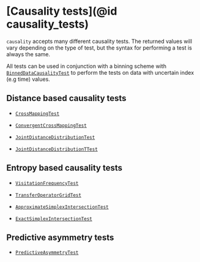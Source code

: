 
# [Causality tests](@id causality_tests)

`causality` accepts many different causality tests. The returned values will vary depending 
on the type of test, but the syntax for performing a test is always the same.

All tests can be used in conjunction with a binning scheme with [`BinnedDataCausalityTest`](@ref) to perform the tests on data with uncertain index (e.g time) values.

## Distance based causality tests

- [`CrossMappingTest`](@ref)

- [`ConvergentCrossMappingTest`](@ref)

- [`JointDistanceDistributionTest`](@ref)

- [`JointDistanceDistributionTTest`](@ref)

## Entropy based causality tests

- [`VisitationFrequencyTest`](@ref)

- [`TransferOperatorGridTest`](@ref)

- [`ApproximateSimplexIntersectionTest`](@ref)

- [`ExactSimplexIntersectionTest`](@ref)


## Predictive asymmetry tests

- [`PredictiveAsymmetryTest`](@ref)
